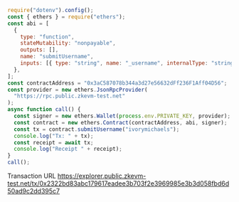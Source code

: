 ```js
require("dotenv").config();
const { ethers } = require("ethers");
const abi = [
  {
    type: "function",
    stateMutability: "nonpayable",
    outputs: [],
    name: "submitUsername",
    inputs: [{ type: "string", name: "_username", internalType: "string" }],
  },
];
const contractAddress = "0x3aC587078b344a3d27e56632dFf236F1Aff04D56";
const provider = new ethers.JsonRpcProvider(
  "https://rpc.public.zkevm-test.net"
);
async function call() {
  const signer = new ethers.Wallet(process.env.PRIVATE_KEY, provider);
  const contract = new ethers.Contract(contractAddress, abi, signer);
  const tx = contract.submitUsername("ivorymichaels");
  console.log("Tx: " + tx);
  const receipt = await tx;
  console.log("Receipt " + receipt);
}
call();
```

Transaction URL https://explorer.public.zkevm-test.net/tx/0x2322bd83abc179617eadee3b703f2e3969985e3b3d058fbd6d50ad9c2dd395c7 
